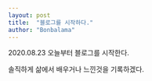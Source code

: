 ```yaml
---
layout: post
title:  "블로그를 시작하다."
author: "Bonbalama"
---
```


2020.08.23 오늘부터 블로그를 시작한다.

솔직하게 삶에서 배우거나 느낀것을 기록하겠다.